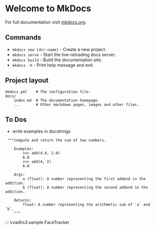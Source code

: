 # Welcome to MkDocs

For full documentation visit [mkdocs.org](https://www.mkdocs.org).

## Commands

* `mkdocs new [dir-name]` - Create a new project.
* `mkdocs serve` - Start the live-reloading docs server.
* `mkdocs build` - Build the documentation site.
* `mkdocs -h` - Print help message and exit.

## Project layout

    mkdocs.yml    # The configuration file.
    docs/
        index.md  # The documentation homepage.
        ...       # Other markdown pages, images and other files.

## To Dos

* write examples in docstrings
```
 """Compute and return the sum of two numbers.

    Examples:
        >>> add(4.0, 2.0)
        6.0
        >>> add(4, 2)
        6.0

    Args:
        a (float): A number representing the first addend in the addition.
        b (float): A number representing the second addend in the addition.

    Returns:
        float: A number representing the arithmetic sum of `a` and `b`.
    """
```

::: vvadlrs3.sample.FaceTracker
